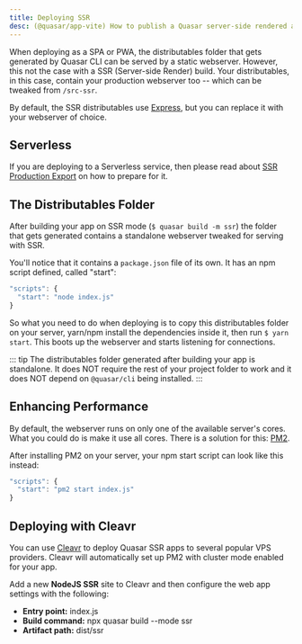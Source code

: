 ```yaml
---
title: Deploying SSR
desc: (@quasar/app-vite) How to publish a Quasar server-side rendered app.
---
```

When deploying as a SPA or PWA, the distributables folder that gets generated by Quasar CLI can be served by a static webserver. However, this not the case with a SSR (Server-side Render) build. Your distributables, in this case, contain your production webserver too -- which can be tweaked from `/src-ssr`.

By default, the SSR distributables use [Express](https://expressjs.com/), but you can replace it with your webserver of choice.

## Serverless

If you are deploying to a Serverless service, then please read about [SSR Production Export](/quasar-cli-vite/developing-ssr/ssr-webserver) on how to prepare for it.

## The Distributables Folder
After building your app on SSR mode (`$ quasar build -m ssr`) the folder that gets generated contains a standalone webserver tweaked for serving with SSR.

You'll notice that it contains a `package.json` file of its own. It has an npm script defined, called "start":

```js
"scripts": {
  "start": "node index.js"
}
```

So what you need to do when deploying is to copy this distributables folder on your server, yarn/npm install the dependencies inside it, then run `$ yarn start`. This boots up the webserver and starts listening for connections.

::: tip
The distributables folder generated after building your app is standalone. It does NOT require the rest of your project folder to work and it does NOT depend on `@quasar/cli` being installed.
:::

## Enhancing Performance
By default, the webserver runs on only one of the available server's cores. What you could do is make it use all cores. There is a solution for this: [PM2](http://pm2.keymetrics.io/).

After installing PM2 on your server, your npm start script can look like this instead:
```js
"scripts": {
  "start": "pm2 start index.js"
}
```

## Deploying with Cleavr
You can use [Cleavr](https://cleavr.io) to deploy Quasar SSR apps to several popular VPS providers. Cleavr will automatically set up PM2 with cluster mode enabled for your app.

Add a new **NodeJS SSR** site to Cleavr and then configure the web app settings with the following:

- **Entry point:** index.js
- **Build command:** npx quasar build --mode ssr
- **Artifact path:** dist/ssr
